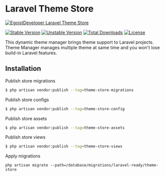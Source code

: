 # Laravel Theme Store

[![EgoistDeveloper Laravel Theme Store](https://preview.dragon-code.pro/EgoistDeveloper/Laravel-Theme-Store.svg?brand=laravel)](https://github.com/laravel-ready/theme-store)

[![Stable Version][badge_stable]][link_packagist]
[![Unstable Version][badge_unstable]][link_packagist]
[![Total Downloads][badge_downloads]][link_packagist]
[![License][badge_license]][link_license]


This dynamic theme manager brings theme support to Laravel projects. Theme Manager manages multiple theme at same time and you won't lose build-in Laravel features.

## Installation

Publish store migrations

```bash
$ php artisan vendor:publish --tag=theme-store-migrations
```

Publish store configs

```bash
$ php artisan vendor:publish --tag=theme-store-config
```

Publish store assets

```bash
$ php artisan vendor:publish --tag=theme-store-assets
```

Publish store views

```bash
$ php artisan vendor:publish --tag=theme-store-views
```

Apply migrations

`php artisan migrate --path=/database/migrations/laravel-ready/theme-store`


[badge_downloads]:      https://img.shields.io/packagist/dt/laravel-ready/theme-store.svg?style=flat-square

[badge_license]:        https://img.shields.io/packagist/l/laravel-ready/theme-store.svg?style=flat-square

[badge_stable]:         https://img.shields.io/github/v/release/laravel-ready/theme-store?label=stable&style=flat-square

[badge_unstable]:       https://img.shields.io/badge/unstable-dev--main-orange?style=flat-square

[link_license]:         LICENSE

[link_packagist]:       https://packagist.org/packages/laravel-ready/theme-store

